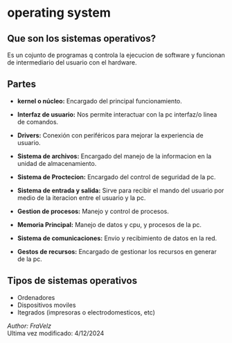 # operating system 

## Que son los sistemas operativos?
Es un cojunto de programas q controla la ejecucion de software y funcionan de intermediario del usuario con el hardware.

## Partes
* **kernel o núcleo:** Encargado del principal funcionamiento.

* **Interfaz de usuario:** Nos permite interactuar con la pc interfaz/o linea de comandos.

* **Drivers:** Conexión con periféricos para mejorar la experiencia de usuario.

* **Sistema de archivos:** Encargado del manejo de la informacion en la unidad de almacenamiento.

* **Sistema de Proctecion:** Encargado del control de seguridad de la pc.

* **Sistema de entrada y salida:** Sirve para recibir el mando del usuario por medio de la iteracion entre el usuario y la pc.

* **Gestion de procesos:** Manejo y control de procesos.

* **Memoria Principal:** Manejo de datos y cpu, y procesos de la pc.

* **Sistema de comunicaciones:** Envio y recibimiento de datos en la red.

* **Gestos de recursos:** Encargado de gestionar los recursos en generar de la pc.

## Tipos de sistemas operativos
* Ordenadores 
* Dispositivos moviles
* Itegrados (impresoras o electrodomesticos, etc)

*Author: FraVelz* \
Ultima vez modificado: 4/12/2024
